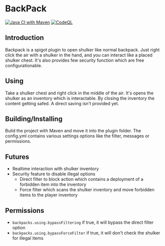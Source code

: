 # BackPack
[![Java CI with Maven](https://github.com/fredie04/BackPack/actions/workflows/maven.yml/badge.svg)](https://github.com/fredie04/BackPack/actions/workflows/maven.yml) [![CodeQL](https://github.com/fredie04/BackPack/actions/workflows/codeql-analysis.yml/badge.svg)](https://github.com/fredie04/BackPack/actions/workflows/codeql-analysis.yml)
## Introduction
Backpack is a spigot plugin to open shulker like normal backpack. Just right click the air with a shulker in the hand, and you can interact like a placed shulker chest. It's also provides few security function which are free configurationable.

## Using
Take a shulker chest and right click in the middle of the air. It's opens the shulker as an inventory which is interactable. By closing the inventory the content getting safed. A direct saving isn't provided yet.

## Building/Installing
Build the project with Maven and move it into the plugin folder. The config.yml contains various settings options like the filter, messages or permissions.

## Futures
* Realtime interaction with shulker inventory
* Security feature to disable illegal options
  * Direct filter to block action which contains a deployment of a forbidden item into the inventory
  * Force filter which scans the shulker inventory and move forbidden items to the player inventory
  
## Permissions
* `backpacks.using.bypassFiltering` if true, it will bypass the direct filter option
* `backpacks.using.bypassForceFilter` if true, it will don't check the shulker for illegal items
